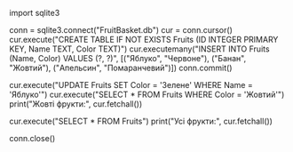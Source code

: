 import sqlite3

conn = sqlite3.connect("FruitBasket.db")
cur = conn.cursor()
cur.execute("CREATE TABLE IF NOT EXISTS Fruits (ID INTEGER PRIMARY KEY, Name TEXT, Color TEXT)")
cur.executemany("INSERT INTO Fruits (Name, Color) VALUES (?, ?)", 
                [("Яблуко", "Червоне"), ("Банан", "Жовтий"), ("Апельсин", "Помаранчевий")])
conn.commit()

cur.execute("UPDATE Fruits SET Color = 'Зелене' WHERE Name = 'Яблуко'")
cur.execute("SELECT * FROM Fruits WHERE Color = 'Жовтий'")
print("Жовті фрукти:", cur.fetchall())

cur.execute("SELECT * FROM Fruits")
print("Усі фрукти:", cur.fetchall())

conn.close()
